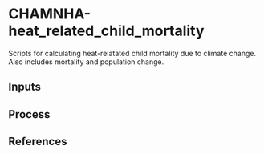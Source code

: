 # CHAMNHA-heat_related_child_mortality
Scripts for calculating heat-relatated child mortality due to climate change. Also includes mortality and population change.

## Inputs

## Process

## References

